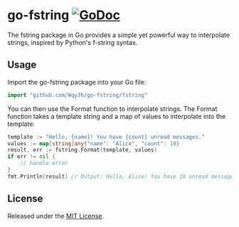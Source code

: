 # go-fstring [![GoDoc][doc-img]][doc]

The fstring package in Go provides a simple yet powerful way to interpolate strings, inspired by Python's f-string syntax.

## Usage

Import the go-fstring package into your Go file:

```go
import "github.com/WqyJh/go-fstring/fstring"
```

You can then use the Format function to interpolate strings. The Format function takes a template string and a map of values to interpolate into the template:

```go
template := "Hello, {name}! You have {count} unread messages."
values := map[string]any{"name": "Alice", "count": 10}
result, err := fstring.Format(template, values)
if err != nil {
    // handle error
}
fmt.Println(result) // Output: Hello, Alice! You have 10 unread messages.
```

## License

Released under the [MIT License](LICENSE).

[doc-img]: https://godoc.org/github.com/WqyJh/go-fstring?status.svg
[doc]: https://godoc.org/github.com/WqyJh/go-fstring
